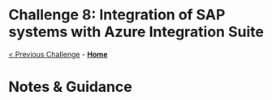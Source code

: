 # Challenge 8: Integration of SAP systems with Azure Integration Suite

[< Previous Challenge](./07-EventDriven.md) - **[Home](README.md)** 

# Notes & Guidance 


